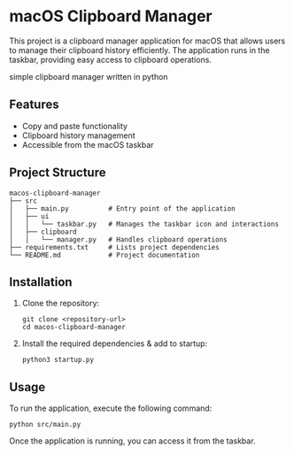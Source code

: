 # macOS Clipboard Manager

This project is a clipboard manager application for macOS that allows users to manage their clipboard history efficiently. The application runs in the taskbar, providing easy access to clipboard operations.

simple clipboard manager written in python

## Features

- Copy and paste functionality
- Clipboard history management
- Accessible from the macOS taskbar

## Project Structure

```
macos-clipboard-manager
├── src
│   ├── main.py          # Entry point of the application
│   ├── ui
│   │   └── taskbar.py   # Manages the taskbar icon and interactions
│   ├── clipboard
│   │   └── manager.py   # Handles clipboard operations
├── requirements.txt     # Lists project dependencies
└── README.md            # Project documentation
```

## Installation

1. Clone the repository:
   ```
   git clone <repository-url>
   cd macos-clipboard-manager
   ```

2. Install the required dependencies & add to startup:
   ```
   python3 startup.py   
   ```

## Usage

To run the application, execute the following command:
```
python src/main.py
```

Once the application is running, you can access it from the taskbar. 

